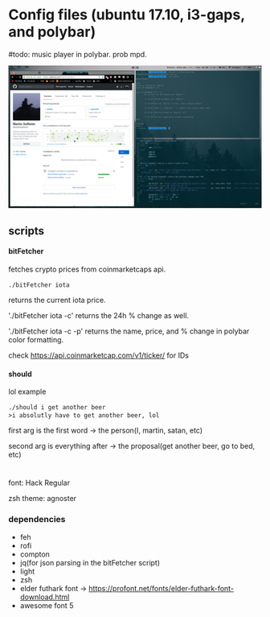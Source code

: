 # Config files (ubuntu 17.10, i3-gaps, and polybar)
#todo: music player in polybar. prob mpd.

![screen shot](https://raw.githubusercontent.com/MartinSolheim/dotfiles/master/scrnsht2018-2.png)


## scripts
#### bitFetcher
fetches crypto prices from coinmarketcaps api.
```
./bitFetcher iota
```
returns the current iota price.


'./bitFetcher iota -c' returns the 24h % change as well. 

'./bitFetcher iota -c -p' returns the name, price, and % change in polybar color formatting.

check https://api.coinmarketcap.com/v1/ticker/ for IDs

#### should
lol
example
```
./should i get another beer
>i absolutly have to get another beer, lol
```
first arg is the first word -> the person(I, martin, satan, etc)

second arg is everything after -> the proposal(get another beer, go to bed, etc)

#

font: Hack Regular

zsh theme: agnoster

### dependencies
- feh 
- rofi
- compton
- jq(for json parsing in the bitFetcher script)
- light
- zsh
- elder futhark font -> https://profont.net/fonts/elder-futhark-font-download.html
- awesome font 5

